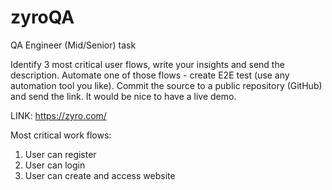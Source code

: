 # zyroQA
QA Engineer (Mid/Senior) task

Identify 3 most critical user flows, write your insights and send the description.
Automate one of those flows - create E2E test (use any automation tool you like).
Commit the source to a public repository (GitHub) and send the link.
It would be nice to have a live demo.

LINK:
https://zyro.com/

Most critical work flows:

1. User can register
2. User can login
3. User can create and access website